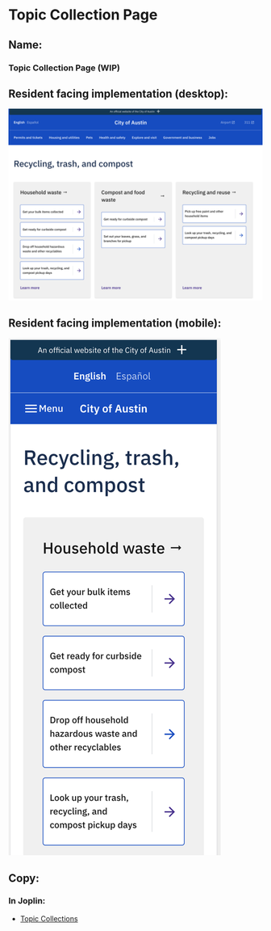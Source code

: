 # Topic Collection Page

## Name:

### Topic Collection Page (WIP)

## Resident facing implementation (desktop):

![desktop](topic_collection_page/desktop.png)

## Resident facing implementation (mobile):

![mobile](topic_collection_page/mobile.png)

## Copy:

### In Joplin:

- [Topic Collections](topic_collections.md)
